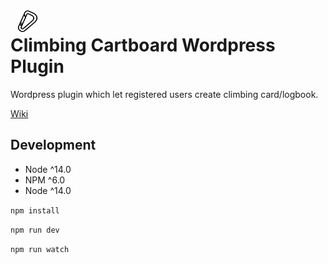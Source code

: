 <img src="resources/assets/images/logo.png"  align="left" height="35" style="padding: 0 10px"/>

# Climbing Cartboard Wordpress Plugin

Wordpress plugin which let registered users create climbing card/logbook.

[Wiki](https://github.com/gardelin/climbing-card/wiki)

## Development
-   Node ^14.0
-   NPM ^6.0
-   Node ^14.0

`npm install`

`npm run dev`

`npm run watch`
